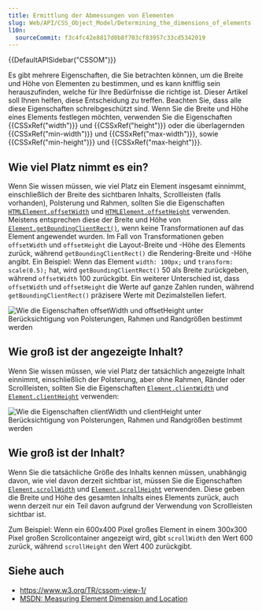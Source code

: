 ```yaml
---
title: Ermittlung der Abmessungen von Elementen
slug: Web/API/CSS_Object_Model/Determining_the_dimensions_of_elements
l10n:
  sourceCommit: f3c4fc42e8817d0b8f703cf83957c33cd5342019
---
```


{{DefaultAPISidebar("CSSOM")}}

Es gibt mehrere Eigenschaften, die Sie betrachten können, um die Breite und Höhe von Elementen zu bestimmen, und es kann knifflig sein herauszufinden, welche für Ihre Bedürfnisse die richtige ist. Dieser Artikel soll Ihnen helfen, diese Entscheidung zu treffen. Beachten Sie, dass alle diese Eigenschaften schreibgeschützt sind. Wenn Sie die Breite und Höhe eines Elements festlegen möchten, verwenden Sie die Eigenschaften {{CSSxRef("width")}} und {{CSSxRef("height")}} oder die überlagernden {{CSSxRef("min-width")}} und {{CSSxRef("max-width")}}, sowie {{CSSxRef("min-height")}} und {{CSSxRef("max-height")}}.

## Wie viel Platz nimmt es ein?

Wenn Sie wissen müssen, wie viel Platz ein Element insgesamt einnimmt, einschließlich der Breite des sichtbaren Inhalts, Scrollleisten (falls vorhanden), Polsterung und Rahmen, sollten Sie die Eigenschaften [`HTMLElement.offsetWidth`](/de/docs/Web/API/HTMLElement/offsetWidth) und [`HTMLElement.offsetHeight`](/de/docs/Web/API/HTMLElement/offsetHeight) verwenden. Meistens entsprechen diese der Breite und Höhe von [`Element.getBoundingClientRect()`](/de/docs/Web/API/Element/getBoundingClientRect), wenn keine Transformationen auf das Element angewendet wurden. Im Fall von Transformationen geben `offsetWidth` und `offsetHeight` die Layout-Breite und -Höhe des Elements zurück, während `getBoundingClientRect()` die Rendering-Breite und -Höhe angibt. Ein Beispiel: Wenn das Element `width: 100px;` und `transform: scale(0.5);` hat, wird `getBoundingClientRect()` 50 als Breite zurückgeben, während `offsetWidth` 100 zurückgibt. Ein weiterer Unterschied ist, dass `offsetWidth` und `offsetHeight` die Werte auf ganze Zahlen runden, während `getBoundingClientRect()` präzisere Werte mit Dezimalstellen liefert.

![Wie die Eigenschaften offsetWidth und offsetHeight unter Berücksichtigung von Polsterungen, Rahmen und Randgrößen bestimmt werden](dimensions-offset.png)

## Wie groß ist der angezeigte Inhalt?

Wenn Sie wissen müssen, wie viel Platz der tatsächlich angezeigte Inhalt einnimmt, einschließlich der Polsterung, aber ohne Rahmen, Ränder oder Scrollleisten, sollten Sie die Eigenschaften [`Element.clientWidth`](/de/docs/Web/API/Element/clientWidth) und [`Element.clientHeight`](/de/docs/Web/API/Element/clientHeight) verwenden:

![Wie die Eigenschaften clientWidth und clientHeight unter Berücksichtigung von Polsterungen, Rahmen und Randgrößen bestimmt werden](dimensions-client.png)

## Wie groß ist der Inhalt?

Wenn Sie die tatsächliche Größe des Inhalts kennen müssen, unabhängig davon, wie viel davon derzeit sichtbar ist, müssen Sie die Eigenschaften [`Element.scrollWidth`](/de/docs/Web/API/Element/scrollWidth) und [`Element.scrollHeight`](/de/docs/Web/API/Element/scrollHeight) verwenden. Diese geben die Breite und Höhe des gesamten Inhalts eines Elements zurück, auch wenn derzeit nur ein Teil davon aufgrund der Verwendung von Scrollleisten sichtbar ist.

Zum Beispiel: Wenn ein 600x400 Pixel großes Element in einem 300x300 Pixel großen Scrollcontainer angezeigt wird, gibt `scrollWidth` den Wert 600 zurück, während `scrollHeight` den Wert 400 zurückgibt.

## Siehe auch

- <https://www.w3.org/TR/cssom-view-1/>
- [MSDN: Measuring Element Dimension and Location](<https://learn.microsoft.com/en-us/previous-versions/hh781509(v=vs.85)>)

